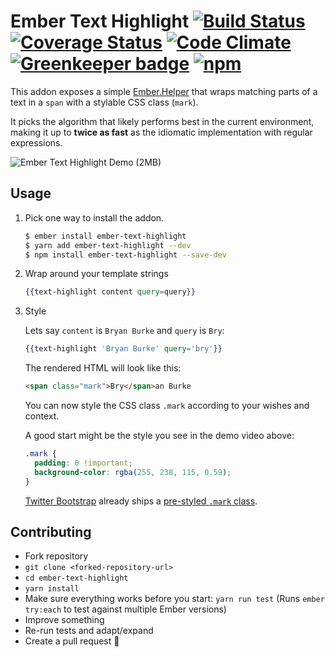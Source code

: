 # Ember Text Highlight [![Build Status](https://travis-ci.org/konradjurk/ember-text-highlight.svg?branch=master)](https://travis-ci.org/konradjurk/ember-text-highlight) [![Coverage Status](https://coveralls.io/repos/github/konradjurk/ember-text-highlight/badge.svg?branch=master)](https://coveralls.io/github/konradjurk/ember-text-highlight?branch=master) [![Code Climate](https://img.shields.io/codeclimate/maintainability/konradjurk/ember-text-highlight.svg)](https://codeclimate.com/github/konradjurk/ember-text-highlight) [![Greenkeeper badge](https://badges.greenkeeper.io/konradjurk/ember-text-highlight.svg)](https://greenkeeper.io/) [![npm](https://img.shields.io/npm/v/ember-text-highlight.svg)](https://www.npmjs.com/package/ember-text-highlight)

This addon exposes a simple <a href="https://emberjs.com/api/ember/2.17/classes/Helper" target="_blank">Ember.Helper</a> that wraps matching parts of a text in a `span` with a stylable CSS class (`mark`).

It picks the algorithm that likely performs best in the current environment, making it up to **twice as fast** as the idiomatic implementation with regular expressions.

![Ember Text Highlight Demo (2MB)](https://github.com/konradjurk/ember-text-highlight/raw/master/demo-ember-text-highlight.gif "Ember Text Highlight Demo")

## Usage

1. Pick one way to install the addon.

    ```bash
    $ ember install ember-text-highlight
    $ yarn add ember-text-highlight --dev
    $ npm install ember-text-highlight --save-dev
    ```

2. Wrap around your template strings
    ```handlebars
    {{text-highlight content query=query}}
    ```

3. Style

    Lets say `content` is `Bryan Burke` and `query` is `Bry`:

    ```handlebars
    {{text-highlight 'Bryan Burke' query='bry'}}
    ```

    The rendered HTML will look like this:
    
    ```html
    <span class="mark">Bry</span>an Burke
    ```

    You can now style the CSS class `.mark` according to your wishes and context.

    A good start might be the style you see in the demo video above:

    ```css
    .mark {
      padding: 0 !important;
      background-color: rgba(255, 238, 115, 0.59);
    }
    ```

    [Twitter Bootstrap](https://getbootstrap.com/) already ships a [pre-styled `.mark` class](https://v4-alpha.getbootstrap.com/content/typography/#inline-text-elements).

## Contributing

* Fork repository
* `git clone <forked-repository-url>`
* `cd ember-text-highlight`
* `yarn install`
* Make sure everything works before you start: `yarn run test` (Runs `ember try:each` to test against multiple Ember versions)
* Improve something
* Re-run tests and adapt/expand
* Create a pull request 🙌

